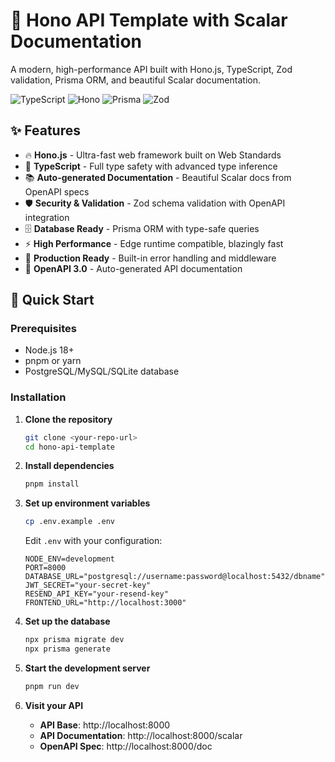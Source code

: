 # 🚀 Hono API Template with Scalar Documentation

A modern, high-performance API built with Hono.js, TypeScript, Zod validation, Prisma ORM, and beautiful Scalar documentation.

![TypeScript](https://img.shields.io/badge/TypeScript-007ACC?logo=typescript&logoColor=white)
![Hono](https://img.shields.io/badge/Hono-E36002?logo=hono&logoColor=white)
![Prisma](https://img.shields.io/badge/Prisma-3982CE?logo=Prisma&logoColor=white)
![Zod](https://img.shields.io/badge/Zod-3068B7?logo=zod&logoColor=white)

## ✨ Features

- 🔥 **Hono.js** - Ultra-fast web framework built on Web Standards
- 🔷 **TypeScript** - Full type safety with advanced type inference
- 📚 **Auto-generated Documentation** - Beautiful Scalar docs from OpenAPI specs
- 🛡️ **Security & Validation** - Zod schema validation with OpenAPI integration
- 🗄️ **Database Ready** - Prisma ORM with type-safe queries
- ⚡ **High Performance** - Edge runtime compatible, blazingly fast
- 🧪 **Production Ready** - Built-in error handling and middleware
- 📖 **OpenAPI 3.0** - Auto-generated API documentation

## 🚀 Quick Start

### Prerequisites

- Node.js 18+
- pnpm or yarn
- PostgreSQL/MySQL/SQLite database

### Installation

1. **Clone the repository**

   ```bash
   git clone <your-repo-url>
   cd hono-api-template
   ```

2. **Install dependencies**

   ```bash
   pnpm install
   ```

3. **Set up environment variables**

   ```bash
   cp .env.example .env
   ```

   Edit `.env` with your configuration:

   ```env
   NODE_ENV=development
   PORT=8000
   DATABASE_URL="postgresql://username:password@localhost:5432/dbname"
   JWT_SECRET="your-secret-key"
   RESEND_API_KEY="your-resend-key"
   FRONTEND_URL="http://localhost:3000"
   ```

4. **Set up the database**

   ```bash
   npx prisma migrate dev
   npx prisma generate
   ```

5. **Start the development server**

   ```bash
   pnpm run dev
   ```

6. **Visit your API**
   - **API Base**: http://localhost:8000
   - **API Documentation**: http://localhost:8000/scalar
   - **OpenAPI Spec**: http://localhost:8000/doc